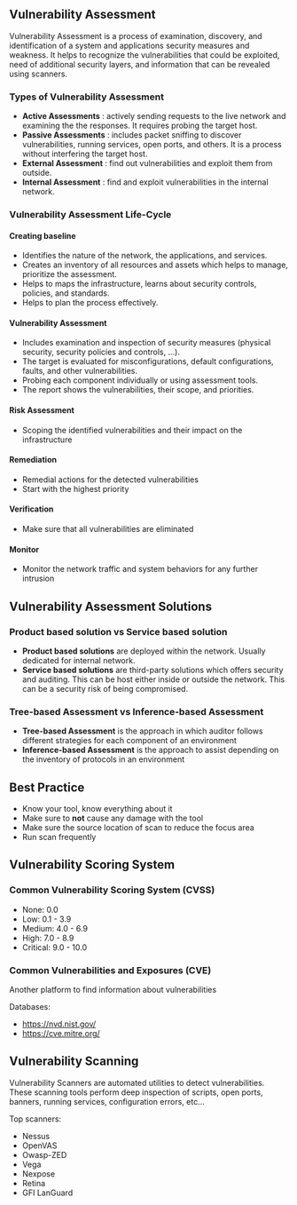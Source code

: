## Vulnerability Assessment

Vulnerability Assessment is a process of examination, discovery, and identification of a system and applications security measures and weakness.
It helps to recognize the vulnerabilities that could be exploited, need of additional security layers, and information that can be revealed using scanners.

### Types of Vulnerability Assessment

- **Active Assessments** : actively sending requests to the live network and examining the the responses. It requires probing the target host.
- **Passive Assessments** : includes packet sniffing to discover vulnerabilities, running services, open ports, and others. It is a process without interfering the target host.
- **External Assessment** : find out vulnerabilities and exploit them from outside.
- **Internal Assessment** : find and exploit vulnerabilities in the internal network.

### Vulnerability Assessment Life-Cycle

#### Creating baseline 

- Identifies the nature of the network, the applications, and services.
- Creates an inventory of all resources and assets which helps to manage, prioritize the assessment.
- Helps to maps the infrastructure, learns about security controls, policies, and standards.
- Helps to plan the process effectively.

#### Vulnerability Assessment

- Includes examination and inspection of security measures (physical security, security policies and controls, ...).
- The target is evaluated for misconfigurations, default configurations, faults, and other vulnerabilities.
- Probing each component individually or using assessment tools.
- The report shows the vulnerabilities, their scope, and priorities.

#### Risk Assessment

- Scoping the identified vulnerabilities and their impact on the infrastructure

#### Remediation

- Remedial actions for the detected vulnerabilities
- Start with the highest priority

#### Verification

- Make sure that all vulnerabilities are eliminated

#### Monitor

- Monitor the network traffic and system behaviors for any further intrusion

## Vulnerability Assessment Solutions

### Product based solution  vs Service based solution

- **Product based solutions** are deployed within the network. Usually dedicated for internal network.
- **Service based solutions** are third-party solutions which offers security and auditing. This can be host either inside or outside the network. This can be a security risk of being compromised.

### Tree-based Assessment vs Inference-based Assessment

- **Tree-based Assessment** is the approach in which auditor follows different strategies for each component of an environment
- **Inference-based Assessment** is the approach to assist depending on the inventory of protocols in an environment

## Best Practice

- Know your tool, know everything about it
- Make sure to **not** cause any damage with the tool
- Make sure the source location of scan to reduce the focus area
- Run scan frequently

## Vulnerability Scoring System

### Common Vulnerability Scoring System (CVSS)

- None: 0.0
- Low: 0.1 - 3.9
- Medium: 4.0 - 6.9
- High: 7.0 - 8.9
- Critical: 9.0 - 10.0

### Common Vulnerabilities and Exposures (CVE)

Another platform to find information about vulnerabilities

Databases:

- https://nvd.nist.gov/
- https://cve.mitre.org/

## Vulnerability Scanning

Vulnerability Scanners are automated utilities to detect vulnerabilities.
These scanning tools perform deep inspection of scripts, open ports, banners, running services, configuration errors, etc...

Top scanners:

- Nessus
- OpenVAS
- Owasp-ZED
- Vega
- Nexpose
- Retina
- GFI LanGuard

